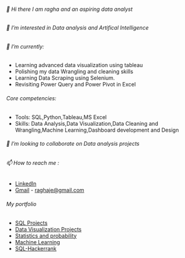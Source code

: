 ###### 👋 Hi there I am ragha and an aspiring data analyst
###### 👀 I’m interested in Data analysis and Artifical Intelligence
###### 🌱 I’m currently:
- Learning advanced data visualization using tableau
- Polishing my data Wrangling and cleaning skills
- Learning Data Scraping using Selenium.
- Revisiting Power Query and Power Pivot in Excel 

###### Core competencies:
- Tools: SQL,Python,Tableau,MS Excel
- Skills: Data Analysis,Data Visualization,Data Cleaning and Wrangling,Machine Learning,Dashboard development and Design

###### 💞️ I’m looking to collaborate on Data analysis projects
###### 📫 How to reach me :
 - [LinkedIn](https://www.linkedin.com/in/raghavendraprasad9/)
 - [Gmail](mailto:raghaje@gmail.com) - raghaje@gmail.com
 
###### My portfolio
  - [SQL Projects](https://github.com/stragod/SQL-projects)
  - [Data Visualization Projects](https://github.com/stragod/data-visualization-projects)
  - [Statistics and probability](https://github.com/stragod/Gas-Leak-Detection)
  - [Machine Learning](https://github.com/stragod/parkinsons-detection-)
  - [SQL-Hackerrank](https://github.com/stragod/SQL-hackerranksolutions) 
<!---
stragod/stragod is a ✨ special ✨ repository because its `README.md` (this file) appears on your GitHub profile.
You can click the Preview link to take a look at your changes.
--->
